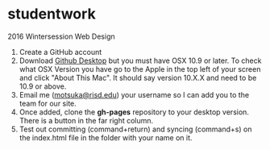 # studentwork
2016 Wintersession Web Design

1. Create a GitHub account
2. Download [Github Desktop](https://desktop.github.com/) but you must have OSX 10.9 or later. To check what OSX Version you have go to the Apple in the top left of your screen and click "About This Mac". It should say version 10.X.X and need to be 10.9 or above. 
3. Email me (motsuka@risd.edu) your username so I can add you to the team for our site.
4. Once added, clone the **gh-pages** repository to your desktop version. There is a button in the far right column.
5. Test out committing (command+return) and syncing (command+s) on the index.html file in the folder with your name on it.
